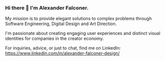 ### Hi there 👋 I'm Alexander Falconer.

My mission is to provide elegant solutions to complex problems through Software Engineering, Digital Design and Art Direction.

I'm passionate about creating engaging user experiences and distinct visual identities for companies in the creator economy.

For inquiries, advice, or just to chat, find me on LinkedIn: https://www.linkedin.com/in/alexander-falconer-design/

<!--
**alxfalconer/alxfalconer** is a ✨ _special_ ✨ repository because its `README.md` (this file) appears on your GitHub profile.

Here are some ideas to get you started:

- 🔭 I’m currently working on ...
- 🌱 I’m currently learning ...
- 👯 I’m looking to collaborate on ...
- 🤔 I’m looking for help with ...
- 💬 Ask me about ...
- 📫 How to reach me: ...
- 😄 Pronouns: ...
- ⚡ Fun fact: ...
-->
